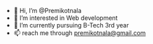 - 👋 Hi, I’m @Premikotnala
- 👀 I’m interested in Web development
- 🌱 I’m currently pursuing B-Tech 3rd year
- 📫 reach me through premikotnala@gmail.com

<!---
Premikotnala/Premikotnala is a ✨ special ✨ repository because its `README.md` (this file) appears on your GitHub profile.
You can click the Preview link to take a look at your changes.
--->

